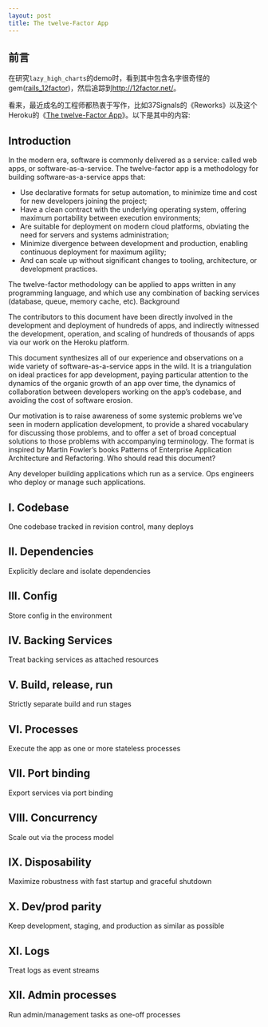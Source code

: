 ```yaml
---
layout: post
title: The twelve-Factor App
---
```


## 前言

在研究`lazy_high_charts`的demo时，看到其中包含名字很奇怪的gem([rails_12factor](https://github.com/heroku/rails_12factor))，然后追踪到<http://12factor.net/>。

看来，最近成名的工程师都热衷于写作，比如37Signals的《Reworks》以及这个Heroku的《[The twelve-Factor App](http://12factor.net/)》。以下是其中的内容:

## Introduction

In the modern era, software is commonly delivered as a service: called web apps, or software-as-a-service. The twelve-factor app is a methodology for building software-as-a-service apps that:

* Use declarative formats for setup automation, to minimize time and cost for new developers joining the project;
* Have a clean contract with the underlying operating system, offering maximum portability between execution environments;
* Are suitable for deployment on modern cloud platforms, obviating the need for servers and systems administration;
* Minimize divergence between development and production, enabling continuous deployment for maximum agility;
* And can scale up without significant changes to tooling, architecture, or development practices.

The twelve-factor methodology can be applied to apps written in any programming language, and which use any combination of backing services (database, queue, memory cache, etc).
Background

The contributors to this document have been directly involved in the development and deployment of hundreds of apps, and indirectly witnessed the development, operation, and scaling of hundreds of thousands of apps via our work on the Heroku platform.

This document synthesizes all of our experience and observations on a wide variety of software-as-a-service apps in the wild. It is a triangulation on ideal practices for app development, paying particular attention to the dynamics of the organic growth of an app over time, the dynamics of collaboration between developers working on the app’s codebase, and avoiding the cost of software erosion.

Our motivation is to raise awareness of some systemic problems we’ve seen in modern application development, to provide a shared vocabulary for discussing those problems, and to offer a set of broad conceptual solutions to those problems with accompanying terminology. The format is inspired by Martin Fowler’s books Patterns of Enterprise Application Architecture and Refactoring.
Who should read this document?

Any developer building applications which run as a service. Ops engineers who deploy or manage such applications.

## I. Codebase

One codebase tracked in revision control, many deploys

## II. Dependencies

Explicitly declare and isolate dependencies

## III. Config

Store config in the environment

## IV. Backing Services

Treat backing services as attached resources

## V. Build, release, run

Strictly separate build and run stages

## VI. Processes

Execute the app as one or more stateless processes

## VII. Port binding

Export services via port binding
## VIII. Concurrency

Scale out via the process model

## IX. Disposability

Maximize robustness with fast startup and graceful shutdown

## X. Dev/prod parity
Keep development, staging, and production as similar as possible

## XI. Logs

Treat logs as event streams

## XII. Admin processes

Run admin/management tasks as one-off processes
